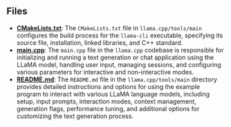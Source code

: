 
## Files
- **[CMakeLists.txt](main/CMakeLists.txt.driver.md)**: The `CMakeLists.txt` file in `llama.cpp/tools/main` configures the build process for the `llama-cli` executable, specifying its source file, installation, linked libraries, and C++ standard.
- **[main.cpp](main/main.cpp.driver.md)**: The `main.cpp` file in the `llama.cpp` codebase is responsible for initializing and running a text generation or chat application using the LLaMA model, handling user input, managing sessions, and configuring various parameters for interactive and non-interactive modes.
- **[README.md](main/README.md.driver.md)**: The `README.md` file in the `llama.cpp/tools/main` directory provides detailed instructions and options for using the example program to interact with various LLaMA language models, including setup, input prompts, interaction modes, context management, generation flags, performance tuning, and additional options for customizing the text generation process.
